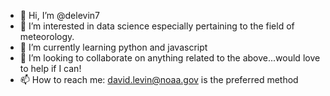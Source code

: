- 👋 Hi, I’m @delevin7
- 👀 I’m interested in data science especially pertaining to the field of meteorology.
- 🌱 I’m currently learning python and javascript
- 💞️ I’m looking to collaborate on anything related to the above...would love to help if I can!
- 📫 How to reach me: david.levin@noaa.gov is the preferred method

<!---
delevin7/delevin7 is a ✨ special ✨ repository because its `README.md` (this file) appears on your GitHub profile.
You can click the Preview link to take a look at your changes.
--->
